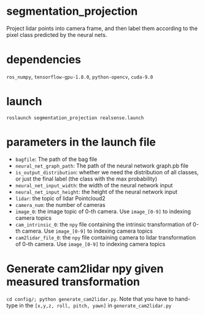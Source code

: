 # segmentation_projection
Project lidar points into camera frame, and then label them according to the pixel class predicted by the neural nets.

# dependencies
`ros_numpy`, `tensorflow-gpu-1.8.0`, `python-opencv`, `cuda-9.0`

# launch
`roslaunch segmentation_projection realsense.launch`

# parameters in the launch file
*  `bagfile`: The path of the bag file
* `neural_net_graph_path`: The path of the neural network graph.pb file
* `is_output_distribution`: whether we need the distribution of all classes, or just the final label (the class with the max probability)
* `neural_net_input_width`: the width of the neural network input
* `neural_net_input_height`: the height of the neural network input
* `lidar`: the topic of lidar Pointcloud2
* `camera_num`: the number of cameras
* `image_0`: the image topic of 0-th camera. Use `image_[0-9]` to indexing camera topics
* `cam_intrinsic_0`: the `npy` file containing the intrinsic transformation of 0-th camera. Use `image_[0-9]` to indexing camera topics
*  `cam2lidar_file_0`: the `npy` file containing camera to lidar transformation of 0-th camera. Use `image_[0-9]` to indexing camera topics

# Generate cam2lidar npy given measured transformation
`cd config/; python generate_cam2lidar.py`. Note that you have to hand-type in the `[x,y,z, roll, pitch, yawn]` in `generate_cam2lidar.py`


